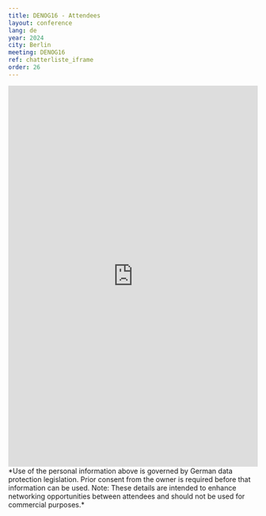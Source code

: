```yaml
---
title: DENOG16 - Attendees
layout: conference
lang: de
year: 2024
city: Berlin
meeting: DENOG16
ref: chatterliste_iframe
order: 26
---
```


<iframe src="https://www.denog.de/pretix-attendeelist/denog16/" width="100%" height="768" frameborder="0" scrolling="yes" marginheight="0" marginwidth="0" name="Attendeelist" title="DENOG16 Attendees">
  <!-- Textalternativen werden nicht unterstützt -->
</iframe>
<br> 
*Use of the personal information above is governed by German data protection legislation. Prior consent from the owner is required before that information can be used. Note: These details are intended to enhance networking opportunities between attendees and should not be used for commercial purposes.*
